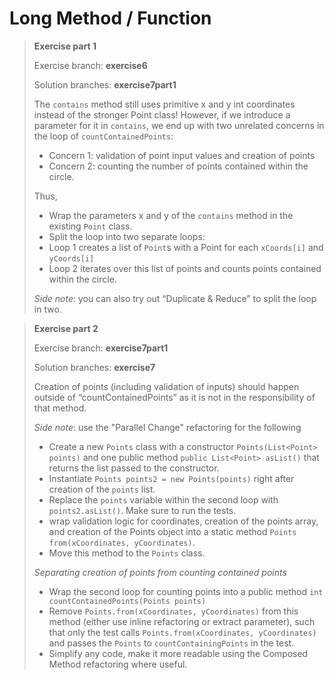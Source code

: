 # Long Method / Function

> **Exercise part 1**
> 
> Exercise branch: **exercise6**
>
> Solution branches: **exercise7part1**
> 
> The ```contains``` method still uses primitive x and y int coordinates instead of the stronger Point class! 
>However, if we introduce a parameter for it in ```contains```, we end up with two unrelated concerns in the loop of ```countContainedPoints```:
> * Concern 1: validation of point input values and creation of points
> * Concern 2: counting the number of points contained within the circle.
> 
> Thus, 
> * Wrap the parameters x and y of the ```contains``` method in the existing ```Point``` class. 
> * Split the loop into two separate loops:
>  * Loop 1 creates a list of ```Point```s with a Point for each ```xCoords[i]``` and ```yCoords[i]```
>  * Loop 2 iterates over this list of points and counts points contained within the circle.
> 
> 
>  *Side note*: you can also try out “Duplicate & Reduce” to split the loop in two.



> **Exercise part 2**
> 
> Exercise branch: **exercise7part1**
>
> Solution branches: **exercise7**
> 
> Creation of points (including validation of inputs) should happen outside of “countContainedPoints” as it is not in the responsibility of that method.
> 
> *Side note*: use the "Parallel Change" refactoring for the following
> * Create a new ```Points``` class with a constructor ```Points(List<Point> points)``` and one public method ```public List<Point> asList()``` that returns the list passed to the constructor.
> * Instantiate ```Points points2 = new Points(points)``` right after creation of the ```points``` list.
> * Replace the ```points``` variable within the second loop with ```points2.asList()```. Make sure to run the tests. 
> * wrap validation logic for coordinates, creation of the points array, and creation of the Points object into a static method ```Points from(xCoordinates, yCoordinates)```.
> * Move this method to the ```Points``` class. 
> 
> 
> *Separating creation of points from counting contained points*
> * Wrap the second loop for counting points into a public method ```int countContainedPoints(Points points)``` 
> * Remove ```Points.from(xCoordinates, yCoordinates)``` from this method (either use inline refactoring or extract parameter), 
> such that only the test calls ```Points.from(xCoordinates, yCoordinates)``` and passes the ```Points``` to ```countContainingPoints``` in the test.
> * Simplify any code, make it more readable using the Composed Method refactoring where useful.
